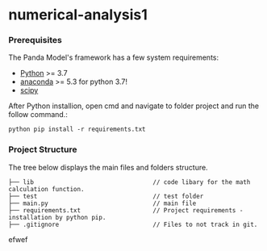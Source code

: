 # numerical-analysis1

### Prerequisites

The Panda Model's framework has a few system requirements:

* [Python](https://www.python.org/downloads/) >= 3.7
* [anaconda](https://www.anaconda.com/download/) >= 5.3 for python 3.7!
* [scipy](https://www.scipy.org/) 

After Python installion, open cmd and navigate to folder project and run the follow command.:
```
python pip install -r requirements.txt
```

### Project Structure 


The tree below displays the main files and folders structure.
```textile
├── lib                                 // code libary for the math calculation function.
├── test                                // test folder
├── main.py                             // main file
├── requirements.txt                    // Project requirements - installation by python pip.
├── .gitignore                          // Files to not track in git.
```

efwef